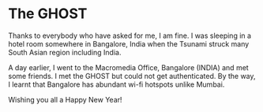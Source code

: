 # The GHOST

Thanks to everybody who have asked for me, I am fine. I was sleeping in a hotel room somewhere in Bangalore, India when the Tsunami struck many South Asian region including India.

A day earlier, I went to the Macromedia Office, Bangalore</a> (INDIA) and met some friends. I met the GHOST but could not get authenticated. By the way, I learnt that Bangalore has abundant wi-fi hotspots unlike Mumbai.

Wishing you all a Happy New Year!